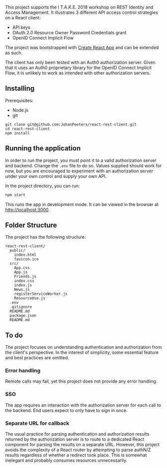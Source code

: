 This project supports the I T.A.K.E. 2018 workshop on REST Identity and Access Management. It illustrates 3 different API access control strategies on a React client:
* API keys
* OAuth 2.0 Resource Owner Password Credentials grant
* OpenID Connect Implicit Flow

The project was bootstrapped with [Create React App](https://github.com/facebookincubator/create-react-app) and can be extended as such.

The client has only been tested with an Auth0 authorization server. Given that it uses an Auth0 proprietary library for the OpenID Connect Implicit Flow, it is unlikely to work as intended with other authorization servers.

## Installing

Prerequisites:
* Node.js
* git

```
git clone git@github.com:JohanPeeters/react-rest-client.git
cd react-rest-client
npm install
```

## Running the application

In order to run the project, you must point it to a valid authorization server and backend. Change the `.env` file to do so. Values supplied should work for now, but you are encouraged to experiment with an authorization server under your own control and supply your own API.

In the project directory, you can run:

```sh
npm start
```

This runs the app in development mode.
It can be viewed in the browser at [http://localhost:3000](http://localhost:3000).

## Folder Structure

The project has the following structure:

```
react-rest-client/
  public/
    index.html
    favicon.ico
  src/
    App.css
    App.js
    Friends.js
    index.css
    index.js
    News.js
    registerServiceWorker.js
    ResourceUse.js
  .env
  .gitignore
  README.md
  package.json
  README.md
```

## To do

The project focuses on understanding authentication and authorization from the client's perspective. In the interest of simplicity, some essential feature and best practices are omitted.

### Error handling

Remote calls may fail, yet this project does not provide any error handling.

### SSO

The app requires an interaction with the authorization server for each call to the backend. End users expect to only have to sign in once.

### Separate URL for callback

The usual practice for parsing authentication and authorization results returned by the authorization server is to route to a dedicated React component for parsing the results on a separate URL. However, this project avoids the complexity of a React router by attempting to parse authN/Z results regardless of whether a redirect took place. This is somewhat inelegant and probably consumes resources unnecessarily.
